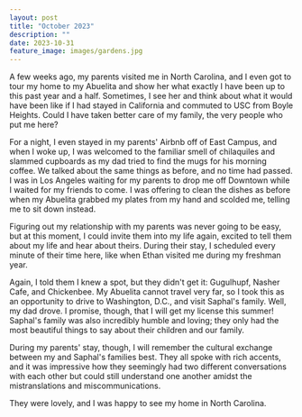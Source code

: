 ```yaml
---
layout: post
title: "October 2023"
description: ""
date: 2023-10-31
feature_image: images/gardens.jpg
---
```


A few weeks ago, my parents visited me in North Carolina, and I even got to tour my home to my Abuelita and show her what exactly I have been up to this past year and a half. Sometimes, I see her and think about what it would have been like if I had stayed in California and commuted to USC from Boyle Heights. Could I have taken better care of my family, the very people who put me here? 

<!--more-->

For a night, I even stayed in my parents' Airbnb off of East Campus, and when I woke up, I was welcomed to the familiar smell of chilaquiles and slammed cupboards as my dad tried to find the mugs for his morning coffee. We talked about the same things as before, and no time had passed. I was in Los Angeles waiting for my parents to drop me off Downtown while I waited for my friends to come. I was offering to clean the dishes as before when my Abuelita grabbed my plates from my hand and scolded me, telling me to sit down instead. 

Figuring out my relationship with my parents was never going to be easy, but at this moment, I could invite them into my life again, excited to tell them about my life and hear about theirs. During their stay, I scheduled every minute of their time here, like when Ethan visited me during my freshman year.

Again, I told them I knew a spot, but they didn't get it: Gugulhupf, Nasher Cafe, and Chickenbee. My Abuelita cannot travel very far, so I took this as an opportunity to drive to Washington, D.C., and visit Saphal's family. Well, my dad drove. I promise, though, that I will get my license this summer! Saphal's family was also incredibly humble and loving; they only had the most beautiful things to say about their children and our family. 

During my parents' stay, though, I will remember the cultural exchange between my and Saphal's families best. They all spoke with rich accents, and it was impressive how they seemingly had two different conversations with each other but could still understand one another amidst the mistranslations and miscommunications.

They were lovely, and I was happy to see my home in North Carolina. 


